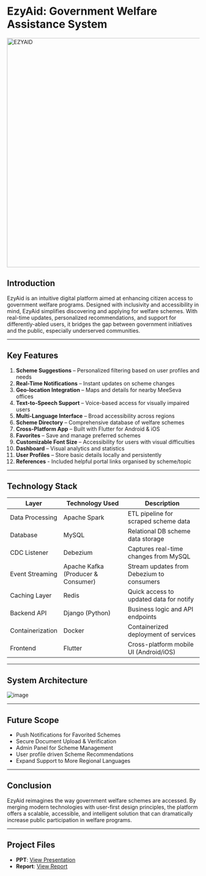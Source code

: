 
# EzyAid: Government Welfare Assistance System

<img src="https://github.com/user-attachments/assets/aef58223-7ac2-4739-91e5-3eb4d311e47e" alt="EZYAID" width="600"/>



##  Introduction

EzyAid is an intuitive digital platform aimed at enhancing citizen access to government welfare programs. Designed with inclusivity and accessibility in mind, EzyAid simplifies discovering and applying for welfare schemes. With real-time updates, personalized recommendations, and support for differently-abled users, it bridges the gap between government initiatives and the public, especially underserved communities.

---

##  Key Features

1. **Scheme Suggestions** – Personalized filtering based on user profiles and needs
2. **Real-Time Notifications** – Instant updates on scheme changes
3. **Geo-location Integration** – Maps and details for nearby MeeSeva offices
4. **Text-to-Speech Support** – Voice-based access for visually impaired users
5. **Multi-Language Interface** – Broad accessibility across regions
6. **Scheme Directory** – Comprehensive database of welfare schemes
7. **Cross-Platform App** – Built with Flutter for Android & iOS
8. **Favorites** – Save and manage preferred schemes
9. **Customizable Font Size** – Accessibility for users with visual difficulties
10. **Dashboard** – Visual analytics and statistics
11. **User Profiles** – Store basic details locally and persistently
12. **References** - Included helpful portal links organised by scheme/topic  

---

##  Technology Stack

| Layer            | Technology Used                    | Description                               |
| ---------------- | ---------------------------------- | ----------------------------------------- |
| Data Processing  | Apache Spark                       | ETL pipeline for scraped scheme data      |
| Database         | MySQL                              | Relational DB    scheme data storage      |
| CDC Listener     | Debezium                           | Captures real-time changes from MySQL     |
| Event Streaming  | Apache Kafka (Producer & Consumer) | Stream updates from Debezium to consumers |
| Caching Layer    | Redis                              | Quick access to updated data for notify   |
| Backend API      | Django (Python)                    | Business logic and API endpoints          |
| Containerization | Docker                             | Containerized deployment of services      |
| Frontend         | Flutter                            | Cross-platform mobile UI (Android/iOS)    |

---

##  System Architecture

![image](https://github.com/user-attachments/assets/ce261e8a-af1b-4566-9064-4e4f4283f981)


---

##  Future Scope

*  Push Notifications for Favorited Schemes
*  Secure Document Upload & Verification
*  Admin Panel for Scheme Management
*  User profile driven Scheme Recommendations
*  Expand Support to More Regional Languages

---

##  Conclusion

EzyAid reimagines the way government welfare schemes are accessed. By merging modern technologies with user-first design principles, the platform offers a scalable, accessible, and intelligent solution that can dramatically increase public participation in welfare programs.

---
## Project Files

-  **PPT**: [View Presentation](https://docs.google.com/presentation/d/1u7Us6bR-ovE8wo9uJMpf6t7bjyw5CKspJHs-GkWRJn4/edit?usp=sharing)
-  **Report**: [View Report](https://docs.google.com/document/d/1W6U71w5lloOy1WGpixur0Bmw08pmsizQNGjvziQLK7Q/edit?usp=sharing)

